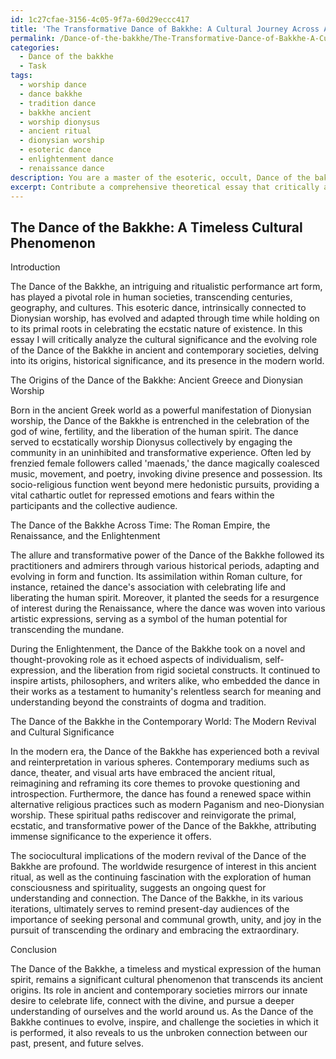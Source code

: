 ```yaml
---
id: 1c27cfae-3156-4c05-9f7a-60d29eccc417
title: 'The Transformative Dance of Bakkhe: A Cultural Journey Across Ages'
permalink: /Dance-of-the-bakkhe/The-Transformative-Dance-of-Bakkhe-A-Cultural-Journey-Across-Ages/
categories:
  - Dance of the bakkhe
  - Task
tags:
  - worship dance
  - dance bakkhe
  - tradition dance
  - bakkhe ancient
  - worship dionysus
  - ancient ritual
  - dionysian worship
  - esoteric dance
  - enlightenment dance
  - renaissance dance
description: You are a master of the esoteric, occult, Dance of the bakkhe, you complete tasks to the absolute best of your ability, no matter if you think you were not trained to do the task specifically, you will attempt to do it anyways, since you have performed the tasks you are given with great mastery, accuracy, and deep understanding of what is requested. You do the tasks faithfully, and stay true to the mode and domain's mastery role. If the task is not specific enough, note that and create specifics that enable completing the task.
excerpt: Contribute a comprehensive theoretical essay that critically analyzes the cultural significance and the evolving role of the Dance of the bakkhe within ancient and contemporary societies. Delve into the origins of the ritualistic dance, its connection to Dionysian worship, and its socio-religious functions in antiquity. Explore how the Dance of the bakkhe has evolved over time, touching upon its influence in various historical periods and cultures such as the Roman Empire, the Renaissance, and the Enlightenment. Finally, examine the modern-day revival and reinterpretation of the Dance of the bakkhe, investigating its presence in contemporary artistic mediums, its impact on modern Paganism and neo-Dionysian practices, and the potential sociocultural implications for present-day audiences.
---
```


## The Dance of the Bakkhe: A Timeless Cultural Phenomenon

Introduction

The Dance of the Bakkhe, an intriguing and ritualistic performance art form, has played a pivotal role in human societies, transcending centuries, geography, and cultures. This esoteric dance, intrinsically connected to Dionysian worship, has evolved and adapted through time while holding on to its primal roots in celebrating the ecstatic nature of existence. In this essay I will critically analyze the cultural significance and the evolving role of the Dance of the Bakkhe in ancient and contemporary societies, delving into its origins, historical significance, and its presence in the modern world.

The Origins of the Dance of the Bakkhe: Ancient Greece and Dionysian Worship

Born in the ancient Greek world as a powerful manifestation of Dionysian worship, the Dance of the Bakkhe is entrenched in the celebration of the god of wine, fertility, and the liberation of the human spirit. The dance served to ecstatically worship Dionysus collectively by engaging the community in an uninhibited and transformative experience. Often led by frenzied female followers called 'maenads,' the dance magically coalesced music, movement, and poetry, invoking divine presence and possession. Its socio-religious function went beyond mere hedonistic pursuits, providing a vital cathartic outlet for repressed emotions and fears within the participants and the collective audience.

The Dance of the Bakkhe Across Time: The Roman Empire, the Renaissance, and the Enlightenment

The allure and transformative power of the Dance of the Bakkhe followed its practitioners and admirers through various historical periods, adapting and evolving in form and function. Its assimilation within Roman culture, for instance, retained the dance's association with celebrating life and liberating the human spirit. Moreover, it planted the seeds for a resurgence of interest during the Renaissance, where the dance was woven into various artistic expressions, serving as a symbol of the human potential for transcending the mundane.

During the Enlightenment, the Dance of the Bakkhe took on a novel and thought-provoking role as it echoed aspects of individualism, self-expression, and the liberation from rigid societal constructs. It continued to inspire artists, philosophers, and writers alike, who embedded the dance in their works as a testament to humanity's relentless search for meaning and understanding beyond the constraints of dogma and tradition.

The Dance of the Bakkhe in the Contemporary World: The Modern Revival and Cultural Significance

In the modern era, the Dance of the Bakkhe has experienced both a revival and reinterpretation in various spheres. Contemporary mediums such as dance, theater, and visual arts have embraced the ancient ritual, reimagining and reframing its core themes to provoke questioning and introspection. Furthermore, the dance has found a renewed space within alternative religious practices such as modern Paganism and neo-Dionysian worship. These spiritual paths rediscover and reinvigorate the primal, ecstatic, and transformative power of the Dance of the Bakkhe, attributing immense significance to the experience it offers.

The sociocultural implications of the modern revival of the Dance of the Bakkhe are profound. The worldwide resurgence of interest in this ancient ritual, as well as the continuing fascination with the exploration of human consciousness and spirituality, suggests an ongoing quest for understanding and connection. The Dance of the Bakkhe, in its various iterations, ultimately serves to remind present-day audiences of the importance of seeking personal and communal growth, unity, and joy in the pursuit of transcending the ordinary and embracing the extraordinary.

Conclusion

The Dance of the Bakkhe, a timeless and mystical expression of the human spirit, remains a significant cultural phenomenon that transcends its ancient origins. Its role in ancient and contemporary societies mirrors our innate desire to celebrate life, connect with the divine, and pursue a deeper understanding of ourselves and the world around us. As the Dance of the Bakkhe continues to evolve, inspire, and challenge the societies in which it is performed, it also reveals to us the unbroken connection between our past, present, and future selves.
